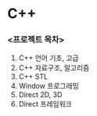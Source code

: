 # C++
### <프로젝트 목차>
1. C++ 언어 기초, 고급
2. C++ 자료구조, 알고리즘
3. C++ STL
4. Window 프로그래밍
4. Direct 2D, 3D
5. Direct 프레임워크
